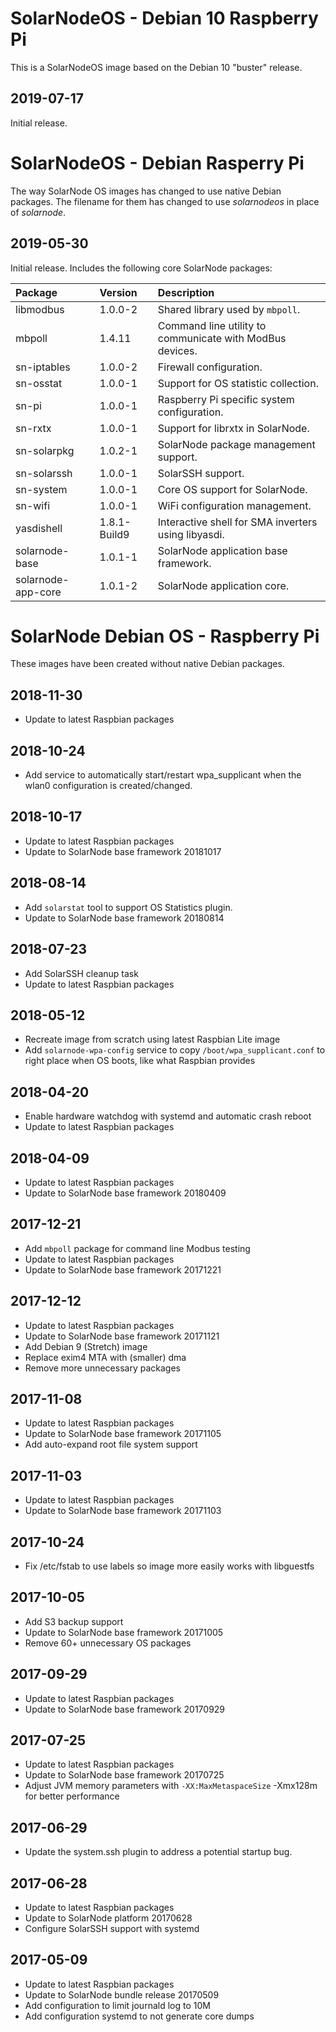 # SolarNodeOS - Debian 10 Raspberry Pi

This is a SolarNodeOS image based on the Debian 10 "buster" release.

## 2019-07-17

Initial release.

# SolarNodeOS - Debian Rasperry Pi

The way SolarNode OS images has changed to use native Debian packages. The filename
for them has changed to use _solarnodeos_ in place of _solarnode_.

## 2019-05-30

Initial release. Includes the following core SolarNode packages:

| Package            | Version | Description |
|:-------------------|:--------|:------------|
| libmodbus          | 1.0.0-2 | Shared library used by `mbpoll`. |
| mbpoll             | 1.4.11 | Command line utility to communicate with ModBus devices. | 
| sn-iptables        | 1.0.0-2 | Firewall configuration. |
| sn-osstat          | 1.0.0-1 | Support for OS statistic collection. |
| sn-pi              | 1.0.0-1 | Raspberry Pi specific system configuration. |
| sn-rxtx            | 1.0.0-1 | Support for librxtx in SolarNode. |
| sn-solarpkg        | 1.0.2-1 | SolarNode package management support. |
| sn-solarssh        | 1.0.0-1 | SolarSSH support. |
| sn-system          | 1.0.0-1 | Core OS support for SolarNode. |
| sn-wifi            | 1.0.0-1 | WiFi configuration management. |
| yasdishell         | 1.8.1-Build9 | Interactive shell for SMA inverters using libyasdi. |
| solarnode-base     | 1.0.1-1 | SolarNode application base framework. |
| solarnode-app-core | 1.0.1-2 | SolarNode application core. |


# SolarNode Debian OS - Raspberry Pi

These images have been created without native Debian packages.

## 2018-11-30

 * Update to latest Raspbian packages

## 2018-10-24

 * Add service to automatically start/restart wpa\_supplicant when
   the wlan0 configuration is created/changed.

## 2018-10-17

 * Update to latest Raspbian packages
 * Update to SolarNode base framework 20181017

## 2018-08-14

 * Add `solarstat` tool to support OS Statistics plugin.
 * Update to SolarNode base framework 20180814

## 2018-07-23

 * Add SolarSSH cleanup task
 * Update to latest Raspbian packages

## 2018-05-12

 * Recreate image from scratch using latest Raspbian Lite image
 * Add `solarnode-wpa-config` service to copy `/boot/wpa_supplicant.conf` to
   right place when OS boots, like what Raspbian provides

## 2018-04-20

 * Enable hardware watchdog with systemd and automatic crash reboot
 * Update to latest Raspbian packages

## 2018-04-09

 * Update to latest Raspbian packages
 * Update to SolarNode base framework 20180409

## 2017-12-21

 * Add `mbpoll` package for command line Modbus testing
 * Update to latest Raspbian packages
 * Update to SolarNode base framework 20171221

## 2017-12-12

 * Update to latest Raspbian packages
 * Update to SolarNode base framework 20171121
 * Add Debian 9 (Stretch) image
 * Replace exim4 MTA with (smaller) dma
 * Remove more unnecessary packages

## 2017-11-08

 * Update to latest Raspbian packages
 * Update to SolarNode base framework 20171105
 * Add auto-expand root file system support


## 2017-11-03

 * Update to latest Raspbian packages
 * Update to SolarNode base framework 20171103


## 2017-10-24

 * Fix /etc/fstab to use labels so image more easily works with libguestfs


## 2017-10-05

 * Add S3 backup support
 * Update to SolarNode base framework 20171005
 * Remove 60+ unnecessary OS packages


## 2017-09-29

 * Update to latest Raspbian packages
 * Update to SolarNode base framework 20170929


## 2017-07-25

 * Update to latest Raspbian packages
 * Update to SolarNode base framework 20170725
 * Adjust JVM memory parameters with `-XX:MaxMetaspaceSize` -Xmx128m for
   better performance


## 2017-06-29

 * Update the system.ssh plugin to address a potential startup bug.


## 2017-06-28

 * Update to latest Raspbian packages
 * Update to SolarNode platform 20170628
 * Configure SolarSSH support with systemd


## 2017-05-09

 * Update to latest Raspbian packages
 * Update to SolarNode bundle release 20170509
 * Add configuration to limit journald log to 10M
 * Add configuration systemd to not generate core dumps

